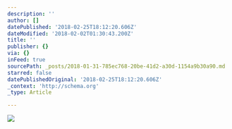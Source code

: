```yaml
---
description: ''
author: []
datePublished: '2018-02-25T18:12:20.606Z'
dateModified: '2018-02-02T01:30:43.200Z'
title: ''
publisher: {}
via: {}
inFeed: true
sourcePath: _posts/2018-01-31-785ec768-20be-41d2-a30d-1154a9b30a90.md
starred: false
datePublishedOriginal: '2018-02-25T18:12:20.606Z'
_context: 'http://schema.org'
_type: Article

---
```

![](https://the-grid-user-content.s3-us-west-2.amazonaws.com/6b24f073-36c0-4a7b-bade-04ec4cfbe3fd.jpg)